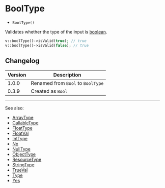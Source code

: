 # BoolType

- `BoolType()`

Validates whether the type of the input is [boolean](http://php.net/types.boolean).

```php
v::boolType()->isValid(true); // true
v::boolType()->isValid(false); // true
```

## Changelog

Version | Description
--------|-------------
  1.0.0 | Renamed from `Bool` to `BoolType`
  0.3.9 | Created as `Bool`

***
See also:

- [ArrayType](ArrayType.md)
- [CallableType](CallableType.md)
- [FloatType](FloatType.md)
- [FloatVal](FloatVal.md)
- [IntType](IntType.md)
- [No](No.md)
- [NullType](NullType.md)
- [ObjectType](ObjectType.md)
- [ResourceType](ResourceType.md)
- [StringType](StringType.md)
- [TrueVal](TrueVal.md)
- [Type](Type.md)
- [Yes](Yes.md)
